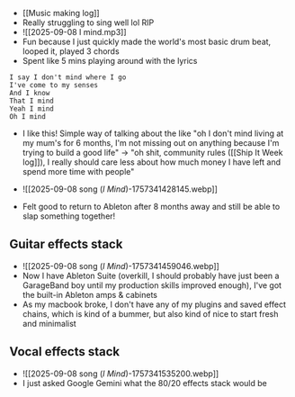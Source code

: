 - [[Music making log]]
- Really struggling to sing well lol RIP 
- ![[2025-09-08 I mind.mp3]]
- Fun because I just quickly made the world's most basic drum beat, looped it, played 3 chords
- Spent like 5 mins playing around with the lyrics 

```
I say I don't mind where I go
I've come to my senses
And I know
That I mind
Yeah I mind 
Oh I mind
```

- I like this! Simple way of talking about the like "oh I don't mind living at my mum's for 6 months, I'm not missing out on anything because I'm trying to build a good life" → "oh shit, community rules ([[Ship It Week log]]), I really should care less about how much money I have left and spend more time with people"

- ![[2025-09-08 song (_I Mind_)-1757341428145.webp]]
- Felt good to return to Ableton after 8 months away and still be able to slap something together! 
## Guitar effects stack
- ![[2025-09-08 song (_I Mind_)-1757341459046.webp]]
- Now I have Ableton Suite (overkill, I should probably have just been a GarageBand boy until my production skills improved enough), I've got the built-in Ableton amps & cabinets
- As my macbook broke, I don't have any of my plugins and saved effect chains, which is kind of a bummer, but also kind of nice to start fresh and minimalist
## Vocal effects stack
- ![[2025-09-08 song (_I Mind_)-1757341535200.webp]]
- I just asked Google Gemini what the 80/20 effects stack would be